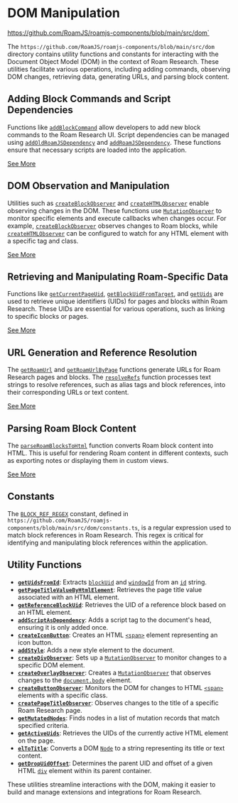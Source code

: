 # DOM Manipulation

https://github.com/RoamJS/roamjs-components/blob/main/src/dom`

The `https://github.com/RoamJS/roamjs-components/blob/main/src/dom` directory contains utility functions and constants for interacting with the Document Object Model (DOM) in the context of Roam Research. These utilities facilitate various operations, including adding commands, observing DOM changes, retrieving data, generating URLs, and parsing block content.

## Adding Block Commands and Script Dependencies

Functions like [`addBlockCommand`](https://github.com/RoamJS/roamjs-components/blob/main/src/dom/addBlockCommand.ts#L11) allow developers to add new block commands to the Roam Research UI. Script dependencies can be managed using [`addOldRoamJSDependency`](https://github.com/RoamJS/roamjs-components/blob/main/src/dom/addOldRoamJSDependency.ts#L3) and [`addRoamJSDependency`](https://github.com/RoamJS/roamjs-components/blob/main/src/dom/addRoamJSDependency.ts#L3). These functions ensure that necessary scripts are loaded into the application.

[See More](https://wiki.mutable.ai/RoamJS/roamjs-components#adding-block-commands-and-script-dependencies)

## DOM Observation and Manipulation

Utilities such as [`createBlockObserver`](https://github.com/RoamJS/roamjs-components/blob/main/src/dom/createBlockObserver.ts#L3) and [`createHTMLObserver`](https://github.com/RoamJS/roamjs-components/blob/main/src/dom/createHTMLObserver.ts#L4) enable observing changes in the DOM. These functions use [`MutationObserver`](https://github.com/RoamJS/roamjs-components/blob/main/src/types/index.ts#L25) to monitor specific elements and execute callbacks when changes occur. For example, [`createBlockObserver`](https://github.com/RoamJS/roamjs-components/blob/main/src/dom/createBlockObserver.ts#L3) observes changes to Roam blocks, while [`createHTMLObserver`](https://github.com/RoamJS/roamjs-components/blob/main/src/dom/createHTMLObserver.ts#L4) can be configured to watch for any HTML element with a specific tag and class.

[See More](https://wiki.mutable.ai/RoamJS/roamjs-components#dom-observation-and-manipulation)

## Retrieving and Manipulating Roam-Specific Data

Functions like [`getCurrentPageUid`](https://github.com/RoamJS/roamjs-components/blob/main/src/dom/getCurrentPageUid.ts#L1), [`getBlockUidFromTarget`](https://github.com/RoamJS/roamjs-components/blob/main/src/dom/getBlockUidFromTarget.ts#L5), and [`getUids`](https://github.com/RoamJS/roamjs-components/blob/main/src/dom/getUids.ts#L3) are used to retrieve unique identifiers (UIDs) for pages and blocks within Roam Research. These UIDs are essential for various operations, such as linking to specific blocks or pages.

[See More](https://wiki.mutable.ai/RoamJS/roamjs-components#retrieving-and-manipulating-roamspecific-data)

## URL Generation and Reference Resolution

The [`getRoamUrl`](https://github.com/RoamJS/roamjs-components/blob/main/src/dom/getRoamUrl.ts#L1) and [`getRoamUrlByPage`](https://github.com/RoamJS/roamjs-components/blob/main/src/dom/getRoamUrlByPage.ts#L4) functions generate URLs for Roam Research pages and blocks. The [`resolveRefs`](https://github.com/RoamJS/roamjs-components/blob/main/src/dom/resolveRefs.ts#L16) function processes text strings to resolve references, such as alias tags and block references, into their corresponding URLs or text content.

[See More](https://wiki.mutable.ai/RoamJS/roamjs-components#url-generation-and-reference-resolution)

## Parsing Roam Block Content

The [`parseRoamBlocksToHtml`](https://github.com/RoamJS/roamjs-components/blob/main/src/dom/parseRoamBlocksToHtml.ts#L111) function converts Roam block content into HTML. This is useful for rendering Roam content in different contexts, such as exporting notes or displaying them in custom views.

[See More](https://wiki.mutable.ai/RoamJS/roamjs-components#parsing-roam-block-content)

## Constants

The [`BLOCK_REF_REGEX`](https://github.com/RoamJS/roamjs-components/blob/main/src/marked/index.ts#L42) constant, defined in `https://github.com/RoamJS/roamjs-components/blob/main/src/dom/constants.ts`, is a regular expression used to match block references in Roam Research. This regex is critical for identifying and manipulating block references within the application.

## Utility Functions

- **[`getUidsFromId`](https://github.com/RoamJS/roamjs-components/blob/main/src/dom/getUidsFromId.ts#L1)**: Extracts [`blockUid`](https://github.com/RoamJS/roamjs-components/blob/main/src/dom/getUidsFromId.ts#L3) and [`windowId`](https://github.com/RoamJS/roamjs-components/blob/main/src/dom/getUidsFromId.ts#L5) from an [`id`](https://github.com/RoamJS/roamjs-components/blob/main/src/marked/index.ts#L454) string.
- **[`getPageTitleValueByHtmlElement`](https://github.com/RoamJS/roamjs-components/blob/main/src/dom/getPageTitleValueByHtmlElement.ts#L4)**: Retrieves the page title value associated with an HTML element.
- **[`getReferenceBlockUid`](https://github.com/RoamJS/roamjs-components/blob/main/src/dom/getReferenceBlockUid.ts#L5)**: Retrieves the UID of a reference block based on an HTML element.
- **[`addScriptAsDependency`](https://github.com/RoamJS/roamjs-components/blob/main/src/dom/addScriptAsDependency.ts#L1)**: Adds a script tag to the document's head, ensuring it is only added once.
- **[`createIconButton`](https://github.com/RoamJS/roamjs-components/blob/main/src/dom/createIconButton.ts#L1)**: Creates an HTML [`<span>`](https://github.com/RoamJS/roamjs-components/blob/main/src/marked/index.ts#L28) element representing an icon button.
- **[`addStyle`](https://github.com/RoamJS/roamjs-components/blob/main/src/dom/addStyle.ts#L1)**: Adds a new style element to the document.
- **[`createDivObserver`](https://github.com/RoamJS/roamjs-components/blob/main/src/dom/createDivObserver.ts#L3)**: Sets up a [`MutationObserver`](https://github.com/RoamJS/roamjs-components/blob/main/src/types/index.ts#L25) to monitor changes to a specific DOM element.
- **[`createOverlayObserver`](https://github.com/RoamJS/roamjs-components/blob/main/src/dom/createOverlayObserver.ts#L3)**: Creates a [`MutationObserver`](https://github.com/RoamJS/roamjs-components/blob/main/src/types/index.ts#L25) that observes changes to the [`document.body`](https://github.com/RoamJS/roamjs-components/blob/main/src/util/runExtension.ts#L51) element.
- **[`createButtonObserver`](https://github.com/RoamJS/roamjs-components/blob/main/src/dom/createButtonObserver.ts#L3)**: Monitors the DOM for changes to HTML [`<span>`](https://github.com/RoamJS/roamjs-components/blob/main/src/marked/index.ts#L28) elements with a specific class.
- **[`createPageTitleObserver`](https://github.com/RoamJS/roamjs-components/blob/main/src/dom/createPageTitleObserver.ts#L4)**: Observes changes to the title of a specific Roam Research page.
- **[`getMutatedNodes`](https://github.com/RoamJS/roamjs-components/blob/main/src/dom/getMutatedNodes.ts#L3)**: Finds nodes in a list of mutation records that match specified criteria.
- **[`getActiveUids`](https://github.com/RoamJS/roamjs-components/blob/main/src/dom/getActiveUids.ts#L3)**: Retrieves the UIDs of the currently active HTML element on the page.
- **[`elToTitle`](https://github.com/RoamJS/roamjs-components/blob/main/src/dom/elToTitle.ts#L1)**: Converts a DOM [`Node`](https://github.com/RoamJS/roamjs-components/blob/main/src/dom/createHTMLObserver.ts#L17) to a string representing its title or text content.
- **[`getDropUidOffset`](https://github.com/RoamJS/roamjs-components/blob/main/src/dom/getDropUidOffset.ts#L5)**: Determines the parent UID and offset of a given HTML [`div`](https://github.com/RoamJS/roamjs-components/blob/main/src/components/Filter.tsx#L81) element within its parent container.

These utilities streamline interactions with the DOM, making it easier to build and manage extensions and integrations for Roam Research.
